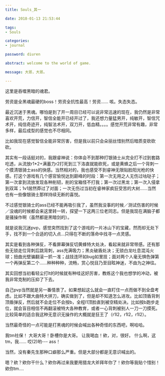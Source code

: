 ```yaml
---
title: Souls_其一

date: 2018-01-13 21:53:44

tags:
- Souls

categories: 
- journal

password: diuren

abstract: welcome to the world of game.

message: 大哥，大哥。

---
```


这里是吞噬黑暗的魂君。

劳资是全黑魂最硬的boss！劳资全抗性最高！劳资……
咳。失态失态。

最近沉迷于黑魂。哪怕是到了开一周目已经可以说非常迅速的现在，我仍然是非常喜欢开荒，力信开，智信全能开已经开过了，我还想力量猛男开，纯敏开，智信咒术开，纯信奇迹开，纯智法术开，双刀开，低血精。。。。感觉开荒非常有趣，非常多样，最后成型的感觉也不尽相同。

比如我现在感觉智信全能非常厉害，但是我以前只会朵丽丝惜别然后暗质变砍砍砍。

其实有一段话挺对的，我跟睿神说：你体会不到那种打银骑士从完全打不过到套路吃透，从流放r1*2+满蓄力r2打死到三下洛直就能砍死，或是黄蜂之后一个背刺一个摸清银骑士ass的快感。当然相对的，我也感受不到睿神无限贴脸阳光枪的快感。打这个游戏有几个感官愉悦达到巅峰的时段：第一次无用之人无伤过咕哒子；第一次拿到流放发现各种削韧，削的宝箱怪不打我；第一次过黑龙；第一次入侵拿到双耳；1v1居然莽过了对面；一次无伤过当初在睿神家疯狂受苦的大树......当然也有一些像银骑士那样持续无断的喜悦。

不过感觉银骑士的ass已经不能再吸引我了，虽然我没事的时候／测试伤害的时候／没魂的时候都会来这里转一转，探望一下这两三位老同志。但是我现在满脑子都是骚操作啊（虽然都是黑暗剑的）。

就是说我沉迷pvp，感觉突然找到了这个游戏的一片冰山下的宝藏，然而却无处下手，找不到一个合适的切入点...只得在不断的落命中找寻一点灵感。

其实是看到各种弹反，不看屏幕弹反切黄蜂特大处决，看起来就非常带感。还有那些无锁走位背刺后跳背刺，ass充满吸力；黑炎破盾处决；无锁白龙吐息混沌火球；扭曲光壁骗翻滚一抓一准；战技连环如bug如里技；面对两个人毫无惧色弹第一个再弹反第二个......种种种种，流畅，赏心悦目乃至目眩神迷，不由为之神往。

其实回想当初看轻尘打lt的时候就有种哇这好厉害，教练这个我也想学的冲动，被我非常克制的压抑了下去。

自己pvp当然就是另一番情景了。如果想起这么就会一直盯住一点而做不到全盘考虑。比如不跟大曲特大拼刀，确实做到了，但是却不知道怎么进攻。比如顶盾背刺顶盾弹反，然后就不会走位不会按b，全程l1顶脸直到被空精处决。比如按b跑步走位，就会盲目相信不再翻滚被特大各种教育，或者一心背刺被别人一刀一刀摸死。比较简单的适合我这种无意识无操作的大概就是狂王了（r1l2，r1l2，r1l2）。

当然最奇怪的一点可能是打黑魂的时候会喊出各种奇怪的东西吧，啊哈哈。

我tm社保！
大哥大哥！卧槽你是大哥。
让我喝血！欸，对，很好。
什么啊，这tm，我......
哎(2)哟---
ass！

当然，没有秦先生那种口癖那么严重。但是大部分都是无意识喊出的。

嗯？欸？欸你干什么？欸你再过来我要用猎龙大斧拜年你了！欸你等我贴个惜别！欸你tm....





